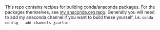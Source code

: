 This repo contains recipes for building conda/anaconda packages. For the
packages themselves, see [my anaconda.org
repo](https://anaconda.org/jcarlin). Generally you will need to add my
anaconda channel if you want to build these yourself, i.e. `conda config
--add channels jcarlin`.
